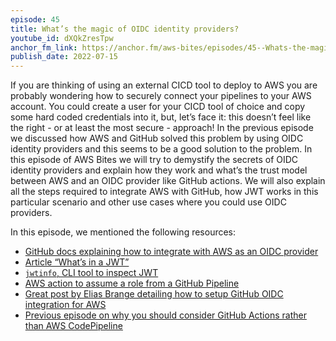 ```yaml
---
episode: 45
title: What’s the magic of OIDC identity providers?
youtube_id: dXQkZresTpw
anchor_fm_link: https://anchor.fm/aws-bites/episodes/45--Whats-the-magic-of-OIDC-identity-providers-e1l5r6p
publish_date: 2022-07-15
---
```


If you are thinking of using an external CICD tool to deploy to AWS you are probably wondering how to securely connect your pipelines to your AWS account.
You could create a user for your CICD tool of choice and copy some hard coded credentials into it, but, let’s face it: this doesn’t feel like the right - or at least the most secure - approach!
In the previous episode we discussed how AWS and GitHub solved this problem by using OIDC identity providers and this seems to be a good solution to the problem.
In this episode of AWS Bites we will try to demystify the secrets of OIDC identity providers and explain how they work and what’s the trust model between AWS and an OIDC provider like GitHub actions. We will also explain all the steps required to integrate AWS with GitHub, how JWT works in this particular scenario and other use cases where you could use OIDC providers.

In this episode, we mentioned the following resources:
- [GitHub docs explaining how to integrate with AWS as an OIDC provider](https://docs.github.com/en/actions/deployment/security-hardening-your-deployments/about-security-hardening-with-openid-connect)
- [Article “What’s in a JWT”](https://loige.co/whats-in-a-jwt)
- [`jwtinfo`, CLI tool to inspect JWT](https://github.com/lmammino/jwtinfo)
- [AWS action to assume a role from a GitHub Pipeline](https://github.com/aws-actions/configure-aws-credentials#assuming-a-role)
- [Great post by Elias Brange detailing how to setup GitHub OIDC integration for AWS](https://www.eliasbrange.dev/posts/secure-aws-deploys-from-github-actions-with-oidc/)
- [Previous episode on why you should consider GitHub Actions rather than AWS CodePipeline](https://awsbites.com/44-do-you-use-codepipeline-or-github-actions/)

